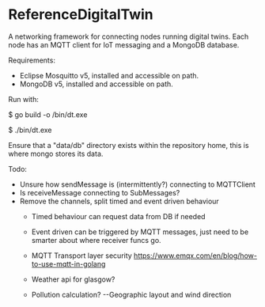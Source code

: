 # ReferenceDigitalTwin
A networking framework for connecting nodes running digital twins. Each node has an MQTT client for IoT messaging and a MongoDB database.

Requirements: 
- Eclipse Mosquitto v5, installed and accessible on path.
- MongoDB v5, installed and accessible on path.

Run with:

$ go build -o /bin/dt.exe

$ ./bin/dt.exe

Ensure that a "data/db" directory exists within the repository home, this is where mongo stores its data.

Todo:
* Unsure how sendMessage is (intermittently?) connecting to MQTTClient
* Is receiveMessage connecting to SubMessages?
* Remove the channels, split timed and event driven behaviour
	* Timed behaviour can request data from DB if needed
	* Event driven can be triggered by MQTT messages, just need to be smarter about where receiver funcs go.

	* MQTT Transport layer security https://www.emqx.com/en/blog/how-to-use-mqtt-in-golang
	* Weather api for glasgow?
	*	 Pollution calculation? --Geographic layout and wind direction
